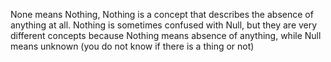 None means Nothing, Nothing is a concept that describes the absence of anything at all. Nothing is sometimes confused with Null, but they are very different concepts because Nothing means absence of anything, while Null means unknown (you do not know if there is a thing or not)